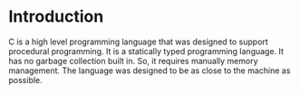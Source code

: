 # Introduction

C is a high level programming language that was designed to support procedural programming. It is a statically typed programming language. It has no garbage collection built in. So, it requires manually memory management. The language was designed to be as close to the machine as possible.